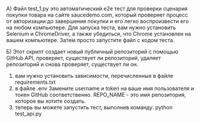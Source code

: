 А) Файл test_1.py это автоматический e2e тест для проверки сценария покупки товара на сайте saucedemo.com, который проверяет процесс от авторизации до завершения покупки и его легко воспроизвести его на любом компьютере.
Для запуска теста, вам нужно установить Selenium и ChromeDriver, а также убедиться, что Chrome установлен на вашем компьютере. Затем просто запустите файл с кодом теста.

Б) Этот скрипт создает новый публичный репозиторий с помощью GitHub API, проверяет, существует ли репозиторий, удаляет репозиторий и снова проверяет, существует ли он. 
  1) вам нужно установить зависимости, перечисленные в файле requirements.txt
  2) в файле .env Замените username и token на ваше имя пользователя и токен GitHub соответственно. REPO_NAME - это имя репозитория, которое вы хотите создать.
  3) теперь вы можете запустить тест, выполнив команду: python test_api.py
